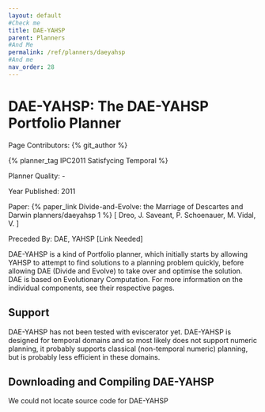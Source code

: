 ```yaml
---
layout: default
#Check me
title: DAE-YAHSP
parent: Planners
#And Me
permalink: /ref/planners/daeyahsp
#And me
nav_order: 28
---
```

# DAE-YAHSP: The DAE-YAHSP Portfolio Planner

Page Contributors: {% git_author %}

{% planner_tag IPC2011 Satisfycing Temporal %}

Planner Quality: -

Year Published: 2011

Paper: {% paper_link Divide-and-Evolve: the Marriage of Descartes and Darwin planners/daeyahsp 1 %} [ Dreo, J. Saveant, P. Schoenauer, M. Vidal, V. ]

Preceded By: DAE, YAHSP [Link Needed]

DAE-YAHSP is a kind of Portfolio planner, which initially starts by allowing YAHSP to attempt to find solutions to a planning problem quickly, before allowing DAE (Divide and Evolve) to take over and optimise the solution. DAE is based on Evolutionary Computation. For more information on the individual components, see their respective pages.

## Support

DAE-YAHSP has not been tested with eviscerator yet. DAE-YAHSP is designed for temporal domains and so most likely does not support numeric planning, it probably supports classical (non-temporal numeric) planning, but is probably less efficient in these domains.

## Downloading and Compiling DAE-YAHSP

We could not locate source code for DAE-YAHSP